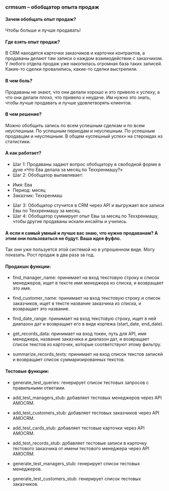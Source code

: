 ### crmsum – обобщатор опыта продаж
#### Зачем обобщать опыт продаж?
Чтобы больше и лучше продавать!
#### Где взять опыт продаж?
В CRM находятся карточки заказчиков и карточки контрактов, а продаваны делают там записи о каждом взаимодействии с заказчиком.
У любого отдела продаж уже накопилась огромная база таких записей.  Какие-то сделки провалились, какие-то сделки выстрелили.
#### В чем боль?
Продаваны не знают, что они делали хорошо и это привело к успеху, а что они делали плохо, что привело к неудаче. Им нужно это знать, чтобы лучше продавать и лучше удовлетворять клиентов.
#### В чем решение?
Можно обобщить запись по всем успешным сделкам и по всем неуспешным. По успешным периодам и неуспешным. По успешным продавцам и неуспешным. В общем «успешный успех» на стероидах из статистики.

#### А как работает?
* Шаг 1: Продаваны задают вопрос обобщатору в свободной форме в духе «Что Ева делала за месяц по Теххренмашу?»
* Шаг 2: Обобщатор вылавливает:
 - Имя: Ева
 - Период: месяц
 - Заказчик: Теххренмаш
* Шаг 3: Обобщатор стучится в CRM через API и выгружает все записи Евы по Теххренмашу за месяц.
* Шаг 4: Обобщатор суммирует опыт Евы за месяц по Теххренмашу, чтобы другие продаваны искали инсайты и учились.

#### А если я самый умный и лучше вас знаю, что нужно продаванам? А этим они пользоваться не будут. Ваша идея фуфло.
Так они уже пользуется этой системой но в упрошенном виде. Могу показать. Рост продаж в два раза за год.

#### Продакшн функции:

- find_manager_name: принимает на вход текстовую строку и список менеджеров, ищет в тексте имя менеджера из списка, и возвращает это имя.

- find_customer_name: принимает на вход текстовую строку и список заказчиков, ищет в тексте название заказчика из списка, и возвращает это название.

- find_date_range: принимает на вход текстовую строку, ищет в ней диапазон дат и возвращает его в виде кортежа (start_date, end_date).

- get_records_data: принимает на вход токен, путь для API, имя менеджера, название заказчика и диапазон дат, и возвращает список текстов из карточек, которые соответствуют этому фильтру.

- summarize_records_texts: принимает на вход список текстов записей и возвращает список суммаризированных текстов.

#### Тестовые функции:

- generate_test_queries: генерирует список тестовых запросов с правильными ответами.

- add_test_managers_stub: добавляет тестовых менеджеров через API AMOCRM.

- add_test_customers_stub: добавляет тестовых заказчиков через API AMOCRM.

- add_test_cards_stub: добавляет тестовые карточки через API AMOCRM.

- add_test_records_stub: добавляет тестовые записи в карточку тестового заказчика от имени тестового менеджера через API AMOCRM.

- generate_test_managers_stub: генерирует список тестовых менеджеров.

- generate_test_customers_stub: генерирует список тестовых заказчиков.
 

